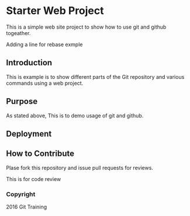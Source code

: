 # Starter Web Project

This is a simple web site project to show how to use git and github 
togeather.

Adding a line for rebase exmple

## Introduction

This is example is to show different parts of the Git repository and various commands using a web project.

## Purpose

As stated above, This is to demo usage of git and github.

## Deployment 

## How to Contribute 

Plase fork this repository and issue pull requests for reviews.

This is for code review


### Copyright 

2016 Git Training